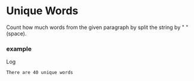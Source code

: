 # Unique Words

Count how much words from the given paragraph by split the string by " " (space).

### example
Log
```
There are 40 unique words
```